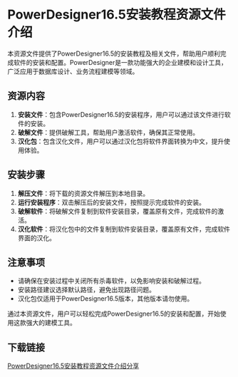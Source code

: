 # PowerDesigner16.5安装教程资源文件介绍

本资源文件提供了PowerDesigner16.5的安装教程及相关文件，帮助用户顺利完成软件的安装和配置。PowerDesigner是一款功能强大的企业建模和设计工具，广泛应用于数据库设计、业务流程建模等领域。

## 资源内容

1. **安装文件**：包含PowerDesigner16.5的安装程序，用户可以通过该文件进行软件的安装。
2. **破解文件**：提供破解工具，帮助用户激活软件，确保其正常使用。
3. **汉化包**：包含汉化文件，用户可以通过汉化包将软件界面转换为中文，提升使用体验。

## 安装步骤

1. **解压文件**：将下载的资源文件解压到本地目录。
2. **运行安装程序**：双击解压后的安装文件，按照提示完成软件的安装。
3. **破解软件**：将破解文件复制到软件安装目录，覆盖原有文件，完成软件的激活。
4. **汉化软件**：将汉化包中的文件复制到软件安装目录，覆盖原有文件，完成软件界面的汉化。

## 注意事项

- 请确保在安装过程中关闭所有杀毒软件，以免影响安装和破解过程。
- 安装路径建议选择默认路径，避免出现路径问题。
- 汉化包仅适用于PowerDesigner16.5版本，其他版本请勿使用。

通过本资源文件，用户可以轻松完成PowerDesigner16.5的安装和配置，开始使用这款强大的建模工具。

## 下载链接

[PowerDesigner16.5安装教程资源文件介绍分享](https://pan.quark.cn/s/8c05f816f2f0)